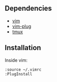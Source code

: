 ## Dependencies
* [vim](http://www.vim.org/download.php)
* [vim-plug](https://github.com/junegunn/vim-plug)
* [tmux](https://tmux.github.io/)

## Installation

Inside vim:
```
:source ~/.vimrc
:PlugInstall 
```

